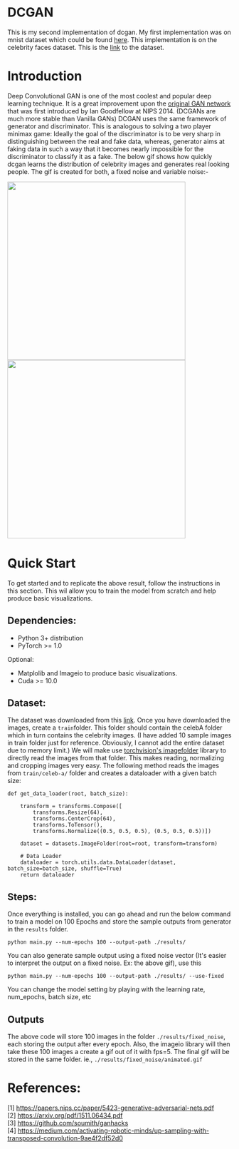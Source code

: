 # DCGAN 

This is my second implementation of dcgan. My first implementation was on mnist dataset which could be found [here](https://github.com/AKASHKADEL/dcgan-mnist). This implementation is on the celebrity faces dataset. This is the [link](http://mmlab.ie.cuhk.edu.hk/projects/CelebA.html) to the dataset.

# Introduction

Deep Convolutional GAN is one of the most coolest and popular deep learning technique. It is a great improvement upon the [original GAN network](https://papers.nips.cc/paper/5423-generative-adversarial-nets.pdf) that was first introduced by Ian Goodfellow at NIPS 2014. (DCGANs are much more stable than Vanilla GANs) DCGAN uses the same framework of generator and discriminator. This is analogous to solving a two player minimax game: Ideally the goal of the discriminator is to be very sharp in distinguishing between the real and fake data, whereas, generator aims at faking data in such a way that it becomes nearly impossible for the discriminator to classify it as a fake. The below gif shows how quickly dcgan learns the distribution of celebrity images and generates real looking people. The gif is created for both, a fixed noise and variable noise:-

<p float="left">
  <img src="https://github.com/AKASHKADEL/dcgan-celeba/blob/master/results/variable_noise/animated.gif" width="400" height="400" />
  <img src="https://github.com/AKASHKADEL/dcgan-celeba/blob/master/results/fixed_noise/animated.gif" width="400" height="400" />
</p>

# Quick Start

To get started and to replicate the above result, follow the instructions in this section. This wil allow you to train the model from scratch and help produce basic visualizations. 

## Dependencies:

* Python 3+ distribution
* PyTorch >= 1.0

Optional:

* Matplolib and Imageio to produce basic visualizations.
* Cuda >= 10.0

## Dataset:
The dataset was downloaded from this [link](http://mmlab.ie.cuhk.edu.hk/projects/CelebA.html). Once you have downloaded the images, create a ```train```folder. This folder should contain the celebA folder which in turn contains the celebrity images. (I have added 10 sample images in train folder just for reference. Obviously, I cannot add the entire dataset due to memory limit.) We will make use [torchvision's imagefolder](https://pytorch.org/docs/stable/torchvision/datasets.html#imagefolder) library to directly read the images from that folder. This makes reading, normalizing and cropping images very easy. The following method reads the images from ``` train/celeb-a/ ``` folder and creates a dataloader with a given batch size:

```     
def get_data_loader(root, batch_size):
    
    transform = transforms.Compose([
        transforms.Resize(64),
        transforms.CenterCrop(64),
        transforms.ToTensor(),
        transforms.Normalize((0.5, 0.5, 0.5), (0.5, 0.5, 0.5))])

    dataset = datasets.ImageFolder(root=root, transform=transform)

    # Data Loader
    dataloader = torch.utils.data.DataLoader(dataset, batch_size=batch_size, shuffle=True)
    return dataloader
```

## Steps:
Once everything is installed, you can go ahead and run the below command to train a model on 100 Epochs and store the sample outputs from generator in the ```results``` folder.

```python main.py --num-epochs 100 --output-path ./results/ ```

You can also generate sample output using a fixed noise vector (It's easier to interpret the output on a fixed noise. Ex: the above gif), use this

```python main.py --num-epochs 100 --output-path ./results/ --use-fixed ```

You can change the model setting by playing with the learning rate, num_epochs, batch size, etc

## Outputs

The above code will store 100 images in the folder ```./results/fixed_noise```, each storing the output after every epoch. Also, the imageio library will then take these 100 images a create a gif out of it with fps=5. The final gif will be stored in the same folder. ie., ```./results/fixed_noise/animated.gif```

# References:

[1] https://papers.nips.cc/paper/5423-generative-adversarial-nets.pdf <br>
[2] https://arxiv.org/pdf/1511.06434.pdf <br>
[3] https://github.com/soumith/ganhacks <br>
[4] https://medium.com/activating-robotic-minds/up-sampling-with-transposed-convolution-9ae4f2df52d0 <br>




